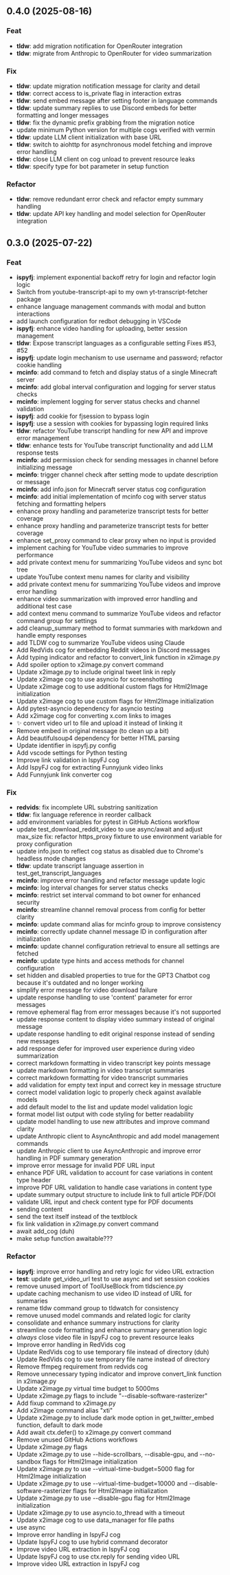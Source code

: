 ## 0.4.0 (2025-08-16)

### Feat

- **tldw**: add migration notification for OpenRouter integration
- **tldw**: migrate from Anthropic to OpenRouter for video summarization

### Fix

- **tldw**: update migration notification message for clarity and detail
- **tldw**: correct access to is_private flag in interaction extras
- **tldw**: send embed message after setting footer in language commands
- **tldw**: update summary replies to use Discord embeds for better formatting and longer messages
- **tldw**: fix the dynamic prefix grabbing from the migration notice
- update minimum Python version for multiple cogs verified with vermin
- **tldw**: update LLM client initialization with base URL
- **tldw**: switch to aiohttp for asynchronous model fetching and improve error handling
- **tldw**: close LLM client on cog unload to prevent resource leaks
- **tldw**: specify type for bot parameter in setup function

### Refactor

- **tldw**: remove redundant error check and refactor empty summary handling
- **tldw**: update API key handling and model selection for OpenRouter integration

## 0.3.0 (2025-07-22)

### Feat

- **ispyfj**: implement exponential backoff retry for login and refactor login logic
- Switch from youtube-transcript-api to my own yt-transcript-fetcher package
- enhance language management commands with modal and button interactions
- add launch configuration for redbot debugging in VSCode
- **ispyfj**: enhance video handling for uploading, better session management
- **tldw**: Expose transcript languages as a configurable setting Fixes #53, #52
- **ispyfj**: update login mechanism to use username and password; refactor cookie handling
- **mcinfo**: add command to fetch and display status of a single Minecraft server
- **mcinfo**: add global interval configuration and logging for server status checks
- **mcinfo**: implement logging for server status checks and channel validation
- **ispyfj**: add cookie for fjsession to bypass login
- **ispyfj**: use a session with cookies for bypassing login required links
- **tldw**: refactor YouTube transcript handling for new API and improve error management
- **tldw**: enhance tests for YouTube transcript functionality and add LLM response tests
- **mcinfo**: add permission check for sending messages in channel before initializing message
- **mcinfo**: trigger channel check after setting mode to update description or message
- **mcinfo**: add info.json for Minecraft server status cog configuration
- **mcinfo**: add initial implementation of mcinfo cog with server status fetching and formatting helpers
- enhance proxy handling and parameterize transcript tests for better coverage
- enhance proxy handling and parameterize transcript tests for better coverage
- enhance set_proxy command to clear proxy when no input is provided
- implement caching for YouTube video summaries to improve performance
- add private context menu for summarizing YouTube videos and sync bot tree
- update YouTube context menu names for clarity and visibility
- add private context menu for summarizing YouTube videos and improve error handling
- enhance video summarization with improved error handling and additional test case
- add context menu command to summarize YouTube videos and refactor command group for settings
- add cleanup_summary method to format summaries with markdown and handle empty responses
- add TLDW cog to summarize YouTube videos using Claude
- Add RedVids cog for embedding Reddit videos in Discord messages
- Add typing indicator and refactor to convert_link function in x2image.py
- Add spoiler option to x2image.py convert command
- Update x2image.py to include original tweet link in reply
- Update x2image cog to use asyncio for screenshotting
- Update x2image cog to use additional custom flags for Html2Image initialization
- Update x2image cog to use custom flags for Html2Image initialization
- Add pytest-asyncio dependency for asyncio testing
- Add x2image cog for converting x.com links to images
- :sparkles: convert video url to file and upload it instead of linking it
- Remove embed in original message (to clean up a bit)
- Add beautifulsoup4 dependency for better HTML parsing
- Update identifier in ispyfj.py config
- Add vscode settings for Python testing
- Improve link validation in IspyFJ cog
- Add IspyFJ cog for extracting Funnyjunk video links
- Add Funnyjunk link converter cog

### Fix

- **redvids**: fix incomplete URL substring sanitization
- **tldw**: fix language reference in reorder callback
- add environment variables for pytest in GitHub Actions workflow
- update test_download_reddit_video to use async/await and adjust max_size fix: refactor https_proxy fixture to use environment variable for proxy configuration
- update info.json to reflect cog status as disabled due to Chrome's headless mode changes
- **tldw**: update transcript language assertion in test_get_transcript_languages
- **mcinfo**: improve error handling and refactor message update logic
- **mcinfo**: log interval changes for server status checks
- **mcinfo**: restrict set interval command to bot owner for enhanced security
- **mcinfo**: streamline channel removal process from config for better clarity
- **mcinfo**: update command alias for mcinfo group to improve consistency
- **mcinfo**: correctly update channel message ID in configuration after initialization
- **mcinfo**: update channel configuration retrieval to ensure all settings are fetched
- **mcinfo**: update type hints and access methods for channel configuration
- set hidden and disabled properties to true for the GPT3 Chatbot cog because it's outdated and no longer working
- simplify error message for video download failure
- update response handling to use 'content' parameter for error messages
- remove ephemeral flag from error messages because it's not supported
- update response content to display video summary instead of original message
- update response handling to edit original response instead of sending new messages
- add response defer for improved user experience during video summarization
- correct markdown formatting in video transcript key points message
- update markdown formatting in video transcript summaries
- correct markdown formatting for video transcript summaries
- add validation for empty text input and correct key in message structure
- correct model validation logic to properly check against available models
- add default model to the list and update model validation logic
- format model list output with code styling for better readability
- update model handling to use new attributes and improve command clarity
- update Anthropic client to AsyncAnthropic and add model management commands
- update Anthropic client to use AsyncAnthropic and improve error handling in PDF summary generation
- improve error message for invalid PDF URL input
- enhance PDF URL validation to account for case variations in content type header
- improve PDF URL validation to handle case variations in content type
- update summary output structure to include link to full article PDF/DOI
- validate URL input and check content type for PDF documents
- sending content
- send the text itself instead of the textblock
- fix link validation in x2image.py convert command
- await add_cog (duh)
- make setup function awaitable???

### Refactor

- **ispyfj**: improve error handling and retry logic for video URL extraction
- **test**: update get_video_url test to use async and set session cookies
- remove unused import of ToolUseBlock from tldscience.py
- update caching mechanism to use video ID instead of URL for summaries
- rename tldw command group to tldwatch for consistency
- remove unused model commands and related logic for clarity
- consolidate and enhance summary instructions for clarity
- streamline code formatting and enhance summary generation logic
- *always* close video file in IspyFJ cog to prevent resource leaks
- Improve error handling in RedVids cog
- Update RedVids cog to use temporary file instead of directory (duh)
- Update RedVids cog to use temporary file name instead of directory
- Remove ffmpeg requirement from redvids cog
- Remove unnecessary typing indicator and improve convert_link function in x2image.py
- Update x2image.py virtual time budget to 5000ms
- Update x2image.py flags to include "--disable-software-rasterizer"
- Add fixup command to x2image.py
- Add x2image command alias "xti"
- Update x2image.py to include dark mode option in get_twitter_embed function, default to dark mode
- Add await ctx.defer() to x2image.py convert command
- Remove unused GitHub Actions workflows
- Update x2image.py flags
- Update x2image.py to use --hide-scrollbars, --disable-gpu, and --no-sandbox flags for Html2Image initialization
- Update x2image.py to use --virtual-time-budget=5000 flag for Html2Image initialization
- Update x2image.py to use --virtual-time-budget=10000 and --disable-software-rasterizer flags for Html2Image initialization
- Update x2image.py to use --disable-gpu flag for Html2Image initialization
- Update x2image.py to use asyncio.to_thread with a timeout
- Update x2image cog to use data_manager for file paths
- use async
- Improve error handling in IspyFJ cog
- Update IspyFJ cog to use hybrid command decorator
- Improve video URL extraction in IspyFJ cog
- Update IspyFJ cog to use ctx.reply for sending video URL
- Improve video URL extraction in IspyFJ cog
